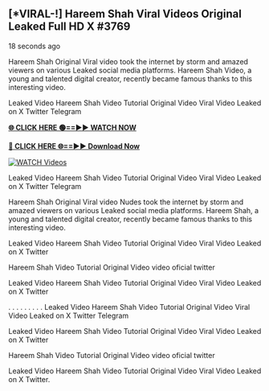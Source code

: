 ## [*VIRAL-!] Hareem Shah Viral Videos Original Leaked Full HD X #3769

18 seconds ago

Hareem Shah Original Viral video took the internet by storm and amazed viewers on various Leaked social media platforms. Hareem Shah Video, a young and talented digital creator, recently became famous thanks to this interesting video.

Leaked Video Hareem Shah Video Tutorial Original Video Viral Video Leaked on X Twitter Telegram

**[🌐 CLICK HERE 🟢==►► WATCH NOW](https://russelviper69.blogspot.com/p/valo-video.html)**

**[🔴 CLICK HERE 🌐==►► Download Now](https://russelviper69.blogspot.com/p/valo-video.html)**

[![WATCH Videos](https://i.imgur.com/dJHk4Zq.gif)](https://russelviper69.blogspot.com/p/valo-video.html)

Leaked Video Hareem Shah Video Tutorial Original Video Viral Video Leaked on X Twitter Telegram

Hareem Shah Original Viral video Nudes took the internet by storm and amazed viewers on various Leaked social media platforms. Hareem Shah, a young and talented digital creator, recently became famous thanks to this interesting video.

Leaked Video Hareem Shah Video Tutorial Original Video Viral Video Leaked on X Twitter

Hareem Shah Video Tutorial Original Video video oficial twitter

Leaked Video Hareem Shah Video Tutorial Original Video Viral Video Leaked on X Twitter

. . . . . . . . . Leaked Video Hareem Shah Video Tutorial Original Video Viral Video Leaked on X Twitter Telegram

Leaked Video Hareem Shah Video Tutorial Original Video Viral Video Leaked on X Twitter

Hareem Shah Video Tutorial Original Video video oficial twitter

Leaked Video Hareem Shah Video Tutorial Original Video Viral Video Leaked on X Twitter.